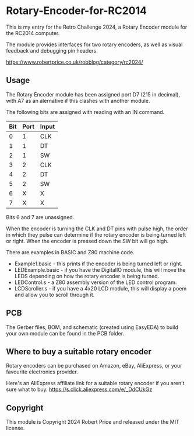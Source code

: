 # Rotary-Encoder-for-RC2014

This is my entry for the Retro Challenge 2024, a Rotary Encoder module for the RC2014 computer.

The module provides interfaces for two rotary encoders, as well as visual feedback and debugging pin headers.

https://www.robertprice.co.uk/robblog/category/rc2024/

## Usage

The Rotary Encoder module has been assigned port D7 (215 in decimal), with A7 as an alernative if this clashes with another module.

The following bits are assigned with reading with an IN command.

| Bit | Port | Input |
|-----|------|-------|
| 0   | 1    | CLK   |
| 1   | 1    | DT    |
| 2   | 1    | SW    |
| 3   | 2    | CLK   |
| 4   | 2    | DT    |
| 5   | 2    | SW    |
| 6   | X    | X     |
| 7   | X    | X     | 

Bits 6 and 7 are unassigned.

When the encoder is turning the CLK and DT pins with pulse high, the order in which they pulse can determine if the rotary encoder is being turned left or right. When the encoder is pressed down the SW bit will go high.

There are examples in BASIC and Z80 machine code. 

* Example1.basic - this prints if the encoder is being turned left or right.
* LEDExample.basic - if you have the DigitalIO module, this will move the LEDS depending on how the rotary encoder is being turned.
* LEDControl.s - a Z80 assembly version of the LED control program.
* LCDScroller.s - if you have a 4x20 LCD module, this will display a poem and allow you to scroll through it.

## PCB

The Gerber files, BOM, and schematic (created using EasyEDA) to build your own module can be found in the PCB folder.

## Where to buy a suitable rotary encoder

Rotary encoders can be purchased on Amazon, eBay, AliExpress, or your favourite electronics provider.

Here's an AliExpress affiliate link for a suitable rotary encoder if you aren't sure what to buy.
https://s.click.aliexpress.com/e/_DdCUkGz

## Copyright

This module is Copyright 2024 Robert Price and released under the MIT license.

